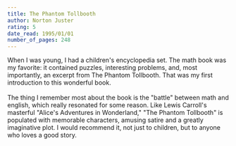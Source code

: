 ```yaml
---
title: The Phantom Tollbooth
author: Norton Juster
rating: 5
date_read: 1995/01/01
number_of_pages: 248
---
```


When I was young, I had a children's encyclopedia set. The math book was my favorite: it contained puzzles, interesting problems, and, most importantly, an excerpt from The Phantom Tollbooth. That was my first introduction to this wonderful book. <br/><br/>The thing I remember most about the book is the "battle" between math and english, which really resonated for some reason. Like Lewis Carroll's masterful "Alice's Adventures in Wonderland," "The Phantom Tollbooth" is populated with memorable characters, amusing satire and a greatly imaginative plot. I would recommend it, not just to children, but to anyone who loves a good story.